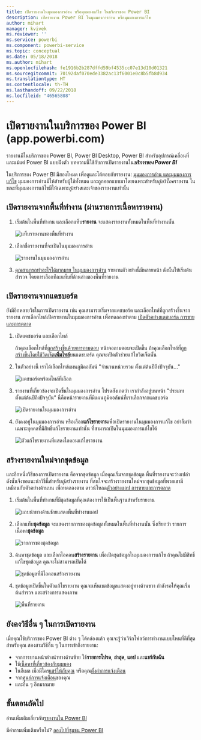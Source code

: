 ```yaml
---
title: เปิดรายงานในมุมมองการอ่าน หรือมุมมองแก้ไข ในบริการของ Power BI
description: เปิดรายงาน Power BI ในมุมมองการอ่าน หรือมุมมองการแก้ไข
author: mihart
manager: kvivek
ms.reviewer: ''
ms.service: powerbi
ms.component: powerbi-service
ms.topic: conceptual
ms.date: 05/18/2018
ms.author: mihart
ms.openlocfilehash: fe1916b2b287dffd59bf4535cc07e13d10d01321
ms.sourcegitcommit: 70192daf070ede3382ac13f6001e0c8b5fb8d934
ms.translationtype: HT
ms.contentlocale: th-TH
ms.lasthandoff: 09/22/2018
ms.locfileid: "46565808"
---
```

# <a name="open-a-report-in-power-bi-service-apppowerbicom"></a>เปิดรายงานในบริการของ Power BI (app.powerbi.com)
รายงานมีในบริการของ Power BI, Power BI Desktop, Power BI สำหรับอุปกรณ์เคลื่อนที่ และแม้แต่ Power BI แบบฝังตัว บทความนี้ใช้กับการเปิดรายงานใน***บริการของ Power BI***

ในบริการของ Power BI มีสองโหมด เพื่อดูและโต้ตอบกับรายงาน: [มุมมองการอ่าน และมุมมองการแก้ไข](end-user-reading-view.md) มุมมองการอ่านมีให้สำหรับผู้ใช้ทั้งหมด และถูกออกแบบมาโดยเฉพาะสำหรับ*ผู้บริโภค*รายงาน ในขณะที่มุมมองการแก้ไขมีให้เฉพาะ*ผู้สร้าง*และเจ้าของรายงานเท่านั้น 

## <a name="open-a-report-from-a-workspace-via-the-reports-content-view-list"></a>เปิดรายงานจากพื้นที่ทำงาน (ผ่านรายการเนื้อหา**รายงาน**)

1. เริ่มต้นในพื้นที่ทำงาน และเลือกแท็บ**รายงาน** จะแสดงรายงานทั้งหมดในพื้นที่ทำงานนั้น  
   
   ![แท็บรายงานของพื้นที่ทำงาน](./media/end-user-report-open/power-bi-open-report.png)
2. เลือกชื่อรายงานที่จะเปิดในมุมมองการอ่าน  
   
    ![รายงานในมุมมองการอ่าน](./media/end-user-report-open/power-bi-reading-view.png)
3. [คุณสามารถทำอะไรได้มากมาย ในมุมมองการอ่าน](end-user-reading-view.md)  รายงานตัวอย่างนี้มีหลายหน้า ดังนั้นให้เริ่มต้นสำรวจ โดยการเลือกทีละแท็บที่ด้านล่างของพื้นที่รายงาน 

## <a name="open-a-report-from-a-dashboard"></a>เปิดรายงานจากแดชบอร์ด
ยังมีอีกหลายวิธในการเปิดรายงาน เช่น คุณสามารถเริ่มจากแดชบอร์ด และเลือกไทล์ที่ถูกสร้างขึ้นจากรายงาน  การเลือกไทล์เปิดรายงานในมุมมองการอ่าน เพื่อทดลองทำตาม [เปิดตัวอย่างแดชบอร์ด การขายและการตลาด](../sample-datasets.md)

1. เปิดแดชบอร์ด และเลือกไทล์

   ถ้าคุณเลือกไทล์ที่[ถูกสร้างขึ้นด้วยการถามตอบ](../service-dashboard-pin-tile-from-q-and-a.md) หน้าจอถามตอบจะเปิดขึ้น ถ้าคุณเลือกไทล์ที่[ถูกสร้างขึ้นโดยใช้วิดเจ็ต**เพิ่มไทล์**](../service-dashboard-add-widget.md)บนแดชบอร์ด คุณจะเปิดตัวช่วยแก้ไขวิดเจ็ตนั้น  

2.  ในตัวอย่างนี้ เราได้เลือกไทล์แผนภูมิคอลัมน์ "จำนวนหน่วยรวม ตั้งแต่ต้นปีถึงปัจจุบัน..."

    ![แดชบอร์ดพร้อมไทล์ที่เลือก](./media/end-user-report-open/power-bi-dashboard.png)

3.  รายงานที่เกี่ยวข้องจะเปิดขึ้นในมุมมองการอ่าน โปรดสังเกตว่า เรากำลังอยู่บนหน้า "ประเภท ตั้งแต่ต้นปีถึงปัจจุบัน" นี่คือหน้ารายงานที่มีแผนภูมิคอลัมน์ที่เราเลือกจากแดชบอร์ด

    ![เปิดรายงานในมุมมองการอ่าน](./media/end-user-report-open/power-bi-report.png)

4. ยังคงอยู่ในมุมมองการอ่าน หรือเลือก**แก้ไขรายงาน**เพื่อเปิดรายงานในมุมมองการแก้ไข อย่าลืมว่า เฉพาะบุคคลที่มีสิทธิ์แก้ไขรายงานเท่านั้น ที่สามารถเปิดในมุมมองการแก้ไขได้

    ![ตัวแก้ไขรายงานที่แสดงไอคอนแก้ไขรายงาน](./media/end-user-report-open/power-bi-edit-report.png)

## <a name="create-a-brand-new-report-from-a-dataset"></a>สร้างรายงานใหม่จากชุดข้อมูล
และอีกหนึ่งวิธีของการเปิดรายงาน คือจากชุดข้อมูล เมื่อคุณเริ่มจากชุดข้อมูล พื้นที่รายงานจะว่างเปล่า ดังนั้นจึงขอแนะนำวิธีนี้สำหรับ*ผู้สร้าง*รายงาน ที่สนใจจะสร้างรายงานใหม่จากชุดข้อมูลที่พวกเขามี เหมือนกับตัวอย่างด้านบน เพื่อทดลองตาม ดาวน์โหลด[ตัวอย่างแอป การขายและการตลาด](../sample-datasets.md)

1. เริ่มต้นในพื้นที่ทำงานที่มีชุดข้อมูลที่คุณต้องการใช้เป็นพื้นฐานสำหรับรายงาน

   ![แถบนำทางด้านซ้ายแสดงพื้นที่ทำงานแอป](./media/end-user-report-open/power-bi-workspace.png)

2. เลือกแท็บ**ชุดข้อมูล** จะแสดงรายการของชุดข้อมูลทั้งหมดในพื้นที่ทำงานนั้น ซึ่งเรียกว่า รายการเนื้อหา**ชุดข้อมูล**
   
   ![รายการของชุดข้อมูล](./media/end-user-report-open/power-bi-dataset.png)

1. ค้นหาชุดข้อมูล และเลือกไอคอน**สร้างรายงาน** เพื่อเปิดชุดข้อมูลในมุมมองการแก้ไข ถ้าคุณไม่มีสิทธิ์แก้ไขชุดข้อมูล คุณจะไม่สามารถเปิดได้ 
   
    ![ชุดข้อมูลที่มีไอคอนสร้างรายงาน](./media/end-user-report-open/power-bi-create-report.png)

3. ชุดข้อมูลเปิดขึ้นในตัวแก้ไขรายงาน คุณจะเห็นเขตข้อมูลแสดงอยู่ทางด้านขวา กำลังรอให้คุณเริ่มต้นสำรวจ และสร้างการแสดงภาพ 

   ![พื้นที่รายงาน](./media/end-user-report-open/power-bi-blank-canvas.png)

##  <a name="still-more-ways-to-open-a-report"></a>ยังคงวิธีอื่น ๆ ในการเปิดรายงาน
เมื่อคุณใช้บริการของ Power BI ต่าง ๆ ได้คล่องแล้ว คุณจะรู้ว่าเวิร์กโฟลว์การทำงานแบบไหนที่ดีที่สุดสำหรับคุณ สองสามวิธีอื่น ๆ ในการเข้าถึงรายงาน:
- จากการบานหน้าต่างนำทางด้านซ้าย ใช้**รายการโปรด**, **ล่าสุด**, **แอป** และ**แชร์กับฉัน** 
- ใช้[เนื้อหาที่เกี่ยวข้องกับมุมมอง](end-user-related.md)
- ในอีเมล เมื่อมีใคร[แชร์ให้กับคุณ](../service-share-reports.md) หรือคุณ[ตั้งค่าการแจ้งเตือน](../service-set-data-alerts.md)    
- จาก[ศูนย์การแจ้งเตือน](end-user-notification-center.md)ของคุณ    
- และอื่น ๆ อีกมากมาย

## <a name="next-steps"></a>ขั้นตอนถัดไป
อ่านเพิ่มเติมเกี่ยวกับ[รายงานใน Power BI](end-user-reports.md)

มีคำถามเพิ่มเติมหรือไม่? [ลองไปที่ชุมชน Power BI](http://community.powerbi.com/)  

